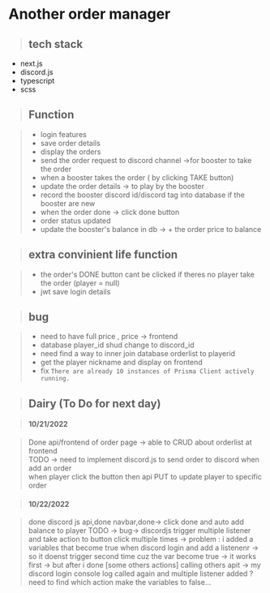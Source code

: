 # Another order manager

> ## tech stack

- next.js
- discord.js
- typescript
- scss

> ## Function

> - login features
> - save order details
> - display the orders
> - send the order request to discord channel ->for booster to take the order
> - when a booster takes the order ( by clicking TAKE button)
> - update the order details -> to play by the booster
> - record the booster discord id/discord tag into database if the booster are new
> - when the order done -> click done button
> - order status updated
> - update the booster's balance in db -> + the order price to balance

> ## extra convinient life function

> - the order's DONE button cant be clicked if theres no player take the order (player = null)
> - jwt save login details

> ## bug

> - need to have full price , price -> frontend
> - database player_id shud change to discord_id
> - need find a way to inner join database orderlist to playerid
> - get the player nickname and display on frontend
> - fix `There are already 10 instances of Prisma Client actively running.`

> ## Dairy (To Do for next day)

> #### 10/21/2022

> Done api/frontend of order page -> able to CRUD about orderlist at frontend  
> TODO -> need to implement discord.js to send order to discord when add an order  
> when player click the button then api PUT to update player to specific order

> #### 10/22/2022

> done discord js api,done navbar,done-> click done and auto add balance to player
> TODO ->
> bug-> discordjs trigger multiple listener and take action to button click multiple times
> -> problem : i added a variables that become true when discord login and add a listenenr
> -> so it doenst trigger second time cuz the var become true
> -> it works first -> but after i done [some others actions] calling others apit
> -> my discord login console log called again and multiple listener added ?
> need to find which action make the variables to false...
